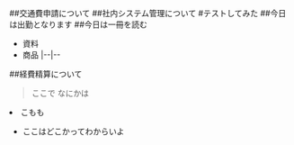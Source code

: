 ##交通費申請について
##社内システム管理について
#テストしてみた
##今日は出勤となります
##今日は一冊を読む
- 資料
- 商品
|--|--

##経費精算について
>ここで
>なにかは
<li>こもも</li>

- ここはどこかってわからいよ